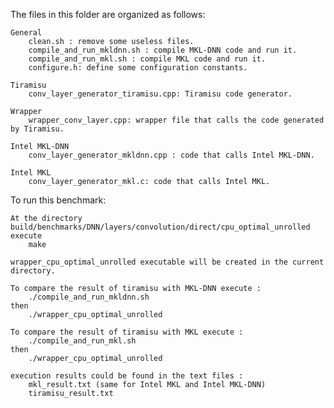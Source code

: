 The files in this folder are organized as follows:

    General
        clean.sh : remove some useless files.
        compile_and_run_mkldnn.sh : compile MKL-DNN code and run it.
        compile_and_run_mkl.sh : compile MKL code and run it. 
        configure.h: define some configuration constants.

    Tiramisu
        conv_layer_generator_tiramisu.cpp: Tiramisu code generator.

    Wrapper
        wrapper_conv_layer.cpp: wrapper file that calls the code generated by Tiramisu.

    Intel MKL-DNN
        conv_layer_generator_mkldnn.cpp : code that calls Intel MKL-DNN.

    Intel MKL
        conv_layer_generator_mkl.c: code that calls Intel MKL. 

To run this benchmark:

    At the directory build/benchmarks/DNN/layers/convolution/direct/cpu_optimal_unrolled execute 
	    make 

    wrapper_cpu_optimal_unrolled executable will be created in the current directory. 

    To compare the result of tiramisu with MKL-DNN execute :
        ./compile_and_run_mkldnn.sh
    then 
        ./wrapper_cpu_optimal_unrolled
    
    To compare the result of tiramisu with MKL execute :
        ./compile_and_run_mkl.sh
    then 
        ./wrapper_cpu_optimal_unrolled
    
    execution results could be found in the text files : 
        mkl_result.txt (same for Intel MKL and Intel MKL-DNN)
        tiramisu_result.txt
